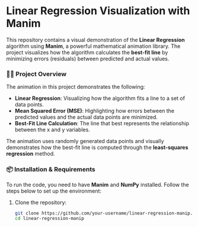 # Linear Regression Visualization with Manim

This repository contains a visual demonstration of the **Linear Regression** algorithm using **Manim**, a powerful mathematical animation library. The project visualizes how the algorithm calculates the **best-fit line** by minimizing errors (residuals) between predicted and actual values.

### 🧑‍💻 **Project Overview**

The animation in this project demonstrates the following:
- **Linear Regression**: Visualizing how the algorithm fits a line to a set of data points.
- **Mean Squared Error (MSE)**: Highlighting how errors between the predicted values and the actual data points are minimized.
- **Best-Fit Line Calculation**: The line that best represents the relationship between the x and y variables.

The animation uses randomly generated data points and visually demonstrates how the best-fit line is computed through the **least-squares regression** method.

### 📦 **Installation & Requirements**

To run the code, you need to have **Manim** and **NumPy** installed. Follow the steps below to set up the environment:

1. Clone the repository:
   ```bash
   git clone https://github.com/your-username/linear-regression-manip.git
   cd linear-regression-manip
